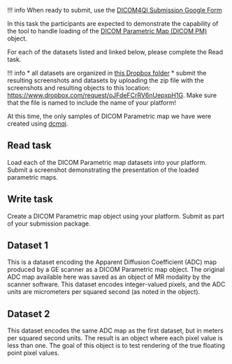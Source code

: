!!! info
    When ready to submit, use the [DICOM4QI Submission Google Form](http://bit.ly/dicom4qi-submit)

In this task the participants are expected to demonstrate the capability of the tool to handle loading of the [DICOM Parametric Map \(DICOM PM\)](http://dicom.nema.org/medical/dicom/current/output/chtml/part03/sect_A.75.html) object.

For each of the datasets listed and linked below, please complete the Read task.

!!! info
    * all datasets are organized in [this Dropbox folder](https://www.dropbox.com/sh/pnukhsrqtgdgp1n/AAB1vswS7A1c4nIu8wTFnGz_a?dl=0)
    * submit the resulting screenshots and datasets by uploading the zip file with the screenshots and resulting objects to this location: https://www.dropbox.com/request/oJFdeFCrRV6nUepxpH1G. Make sure that the file is named to include the name of your platform!

At this time, the only samples of DICOM Parametric map we have were created using [dcmqi](https://github.com/qiicr/dcmqi).

## Read task

Load each of the DICOM Parametric map datasets into your platform. Submit a screenshot demonstrating the presentation of the loaded parametric maps.

## Write task

Create a DICOM Parametric map object using your platform. Submit as part of your submission package.

## Dataset 1

This is a dataset encoding the Apparent Diffusion Coefficient (ADC) map produced by a GE scanner as a DICOM Parametric map object. The original ADC map available here was saved as an object of MR modality by the scanner software. This dataset encodes integer-valued pixels, and the ADC units are micrometers per squared second (as noted in the object).

## Dataset 2

This dataset encodes the same ADC map as the first dataset, but in meters per squared second units. The result is an object where each pixel value is less than one. The goal of this object is to test rendering of the true floating point pixel values.
